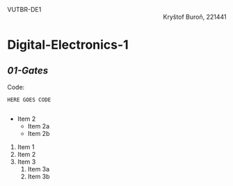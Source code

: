 <div align="left">VUTBR-DE1</div><div align="right">Kryštof Buroň, 221441</div>

# Digital-Electronics-1


## *01-Gates*
Code:
```
HERE GOES CODE


```
* Item 2
  * Item 2a
  * Item 2b
  
1. Item 1
1. Item 2
1. Item 3
   1. Item 3a
   1. Item 3b
